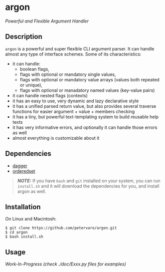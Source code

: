argon
=====

*Powerful and Flexible Argument Handler*

Description
-----------

`argon` is a powerful and super flexible CLI argument parser. It can handle
almost any type of interface schemes. Some of its characteristics:

- it can handle:
    - boolean flags,
    - flags with optional or mandatory single values,
    - flags with optional or mandatory value arrays
      (values both repeated or unique),
    - flags with optional or manadatory named values (key-value pairs)
- it can handle nested flags (contexts)
- it has an easy to use, very dynamic and lazy declarative style
- it has a unified parsed return value, but also provides several traverse
  functions for easier argument + value + members checking
- it has a tiny, but powerful text-templating system to build reusable help
  texts
- it has very informative errors, and optionally it can handle those errors as
  well
- almost everything is customizable about it


Dependencies
------------

- [dagger](https://github.com/petervaro/dagger)
- [orderedset](https://github.com/petervaro/orderedset)

> ***NOTE:*** If you have `bash` and `git` installed on your system, you can run
> `install.sh` and it will download the dependencies for you, and install argon
> as well.


Installation
------------

On Linux and Macintosh:

```
$ git clone https://github.com/petervaro/argon.git
$ cd argon
$ bash install.sh
```


Usage
-----

*Work-In-Progress (check ./doc/Exxx.py files for examples)*
